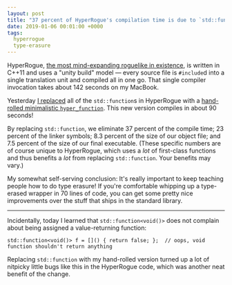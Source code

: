 ```yaml
---
layout: post
title: "37 percent of HyperRogue's compilation time is due to `std::function`"
date: 2019-01-06 00:01:00 +0000
tags:
  hyperrogue
  type-erasure
---
```


HyperRogue, [the most mind-expanding roguelike in
existence](https://web.archive.org/web/20171004073813/https://www.rockpapershotgun.com/2017/09/28/hyperrogue-non-euclidean-roguelike/),
is written in C++11 and uses a "unity build" model — every source file is `#include`d into
a single translation unit and compiled all in one go. That single compiler invocation takes about
142 seconds on my MacBook.

Yesterday [I replaced](https://github.com/zenorogue/hyperrogue/pull/67)
all of the `std::function`s in HyperRogue with a [hand-rolled minimalistic
`hyper_function`](https://github.com/Quuxplusone/hyperrogue/commit/4b3b2fd15c7cfc1be3202e290eff3b654d829fae#diff-2c224a5db38493856fb3f2083e7a9d68).
This new version compiles in about 90 seconds!

By replacing `std::function`, we eliminate 37 percent of the compile time;
23 percent of the linker symbols; 8.3 percent of the size of our object file;
and 7.5 percent of the size of our final executable.
(These specific numbers are of course unique to HyperRogue, which uses a *lot* of first-class functions
and thus benefits a *lot* from replacing `std::function`. Your benefits may vary.)

My somewhat self-serving conclusion: It's really important to keep teaching people how to
do type erasure! If you're comfortable whipping up a type-erased wrapper in 70 lines of code,
you can get some pretty nice improvements over the stuff that ships in the standard library.

----

Incidentally, today I learned that `std::function<void()>` does not complain about being
assigned a value-returning function:

    std::function<void()> f = []() { return false; };  // oops, void function shouldn't return anything

Replacing `std::function` with my hand-rolled version turned up a lot of nitpicky little bugs
like this in the HyperRogue code, which was another neat benefit of the change.
